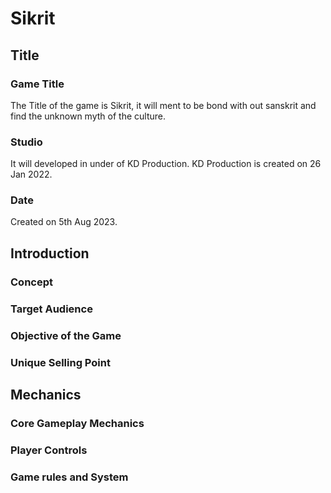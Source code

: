 # Sikrit

## Title

### Game Title
The Title of the game is Sikrit, it will ment to be bond with out sanskrit and find the unknown myth of the culture.

### Studio
It will developed in under of KD Production. KD Production is created on 26 Jan 2022.

### Date
Created on 5th Aug 2023.

## Introduction

### Concept

### Target Audience

### Objective of the Game

### Unique Selling Point


## Mechanics

### Core Gameplay Mechanics

### Player Controls

### Game rules and System